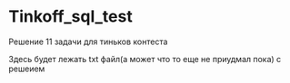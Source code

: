# Tinkoff_sql_test
 Решение 11 задачи для тиньков контеста

 Здесь будет лежать txt файл(а может что то еще не приудмал пока) с решеием
